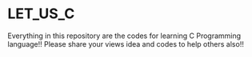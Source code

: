 # LET_US_C
Everything in this repository are the codes for learning C Programming language!!
Please share your views idea and codes to help others also!!

